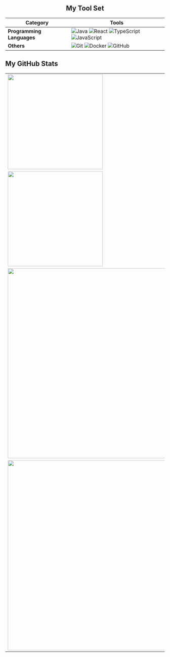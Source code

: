 <div align="center">

## My Tool Set

| Category                 | Tools                                                                                                                   |
|--------------------------|-------------------------------------------------------------------------------------------------------------------------|
| **Programming Languages**| ![Java](https://img.icons8.com/color/48/000000/java-coffee-cup-logo.png) ![React](https://img.icons8.com/color/48/000000/react-native.png) ![TypeScript](https://img.icons8.com/color/48/000000/typescript.png) ![JavaScript](https://img.icons8.com/color/48/000000/javascript.png) |
| **Others**               | ![Git](https://img.icons8.com/color/48/000000/git.png) ![Docker](https://img.icons8.com/color/48/000000/docker.png) ![GitHub](https://img.icons8.com/ios-glyphs/48/000000/github.png)   

</div>

## My GitHub Stats

<div align="center">

<table>
   <!-- Most Used Languages -->
    <td>
      <img src="https://github-readme-stats.vercel.app/api/top-langs/?username=laurenspruce&layout=compact&theme=dark" width="300px" onerror="this.onerror=null; this.src='https://via.placeholder.com/300x100?text=No+Language+Data'">
    </td>
  
  <tr>
    <!-- GitHub Readme Stats -->
    <td>
      <img src="https://github-readme-stats.vercel.app/api?username=laurenspruce&show_icons=true&theme=dark" width="300px">
    </td>
  </tr>
  
  <tr>
    <!-- GitHub Streak Stats -->
    <td colspan="2" align="center">
      <img src="https://github-readme-streak-stats.herokuapp.com/?user=laurenspruce&theme=dark" width="600px">
    </td>
  </tr>
  
  <tr>
    <!-- GitHub Trophies -->
    <td colspan="2" align="center">
      <img src="https://github-profile-trophy.vercel.app/?username=laurenspruce&theme=dark&column=6&margin-w=10&margin-h=10" width="600px">
    </td>
  </tr>
</table>

</div>
